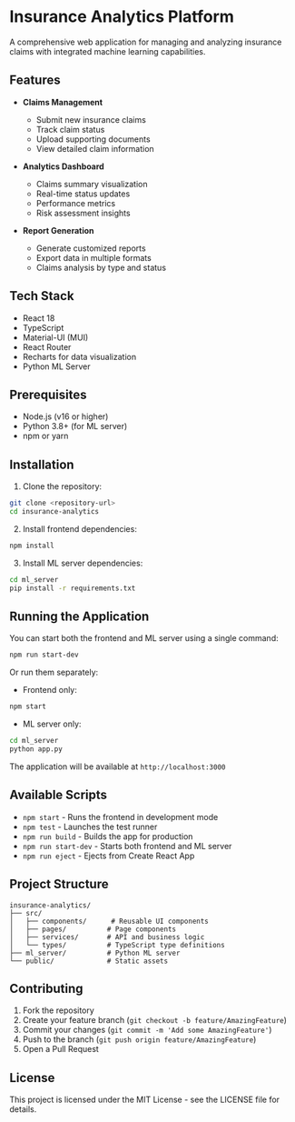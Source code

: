 # Insurance Analytics Platform

A comprehensive web application for managing and analyzing insurance claims with integrated machine learning capabilities.

## Features

- **Claims Management**
  - Submit new insurance claims
  - Track claim status
  - Upload supporting documents
  - View detailed claim information

- **Analytics Dashboard**
  - Claims summary visualization
  - Real-time status updates
  - Performance metrics
  - Risk assessment insights

- **Report Generation**
  - Generate customized reports
  - Export data in multiple formats
  - Claims analysis by type and status

## Tech Stack

- React 18
- TypeScript
- Material-UI (MUI)
- React Router
- Recharts for data visualization
- Python ML Server

## Prerequisites

- Node.js (v16 or higher)
- Python 3.8+ (for ML server)
- npm or yarn

## Installation

1. Clone the repository:

```bash
git clone <repository-url>
cd insurance-analytics
```

2. Install frontend dependencies:
```bash
npm install
```

3. Install ML server dependencies:
```bash
cd ml_server
pip install -r requirements.txt
```

## Running the Application

You can start both the frontend and ML server using a single command:

```bash
npm run start-dev
```

Or run them separately:

- Frontend only:
```bash
npm start
```

- ML server only:
```bash
cd ml_server
python app.py
```

The application will be available at `http://localhost:3000`

## Available Scripts

- `npm start` - Runs the frontend in development mode
- `npm test` - Launches the test runner
- `npm run build` - Builds the app for production
- `npm run start-dev` - Starts both frontend and ML server
- `npm run eject` - Ejects from Create React App

## Project Structure

```
insurance-analytics/
├── src/
│   ├── components/      # Reusable UI components
│   ├── pages/          # Page components
│   ├── services/       # API and business logic
│   └── types/          # TypeScript type definitions
├── ml_server/          # Python ML server
└── public/             # Static assets
```

## Contributing

1. Fork the repository
2. Create your feature branch (`git checkout -b feature/AmazingFeature`)
3. Commit your changes (`git commit -m 'Add some AmazingFeature'`)
4. Push to the branch (`git push origin feature/AmazingFeature`)
5. Open a Pull Request

## License

This project is licensed under the MIT License - see the LICENSE file for details.